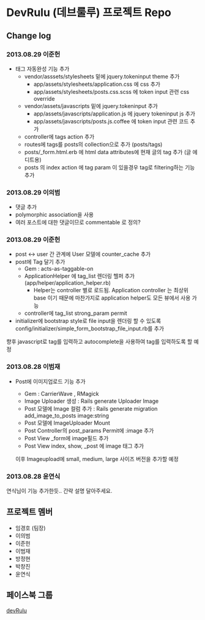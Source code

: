 # DevRulu (데브룰루) 프로젝트 Repo

## Change log

### 2013.08.29 이준헌
* 태그 자동완성 기능 추가
  * vendor/asssets/stylesheets 밑에 jquery.tokeninput theme 추가
    * app/assets/stylesheets/application.css 에 css 추가
    * app/assets/stylesheets/posts.css.scss 에 token input 관련 css override
  * vendor/assets/javascripts 밑에 jquery.tokeninput 추가
    * app/assets/javascripts/application.js 에 jquery tokeninput js 추가
    * app/assets/javascripts/posts.js.coffee 에 token input 관련 코드 추가
  * controller에 tags action 추가
  * routes에 tags를 posts의 collection으로 추가 (posts/tags)
  * posts/_form.html.erb 에 html data attributes에 현재 글의 tag 추가 (글 에디트용)
  * posts 의 index action 에 tag param 이 있을경우 tag로 filtering하는 기능 추가

### 2013.08.29 이의범
* 댓글 추가
 * polymorphic association을 사용
 * 여러 포스트에 대한 댓글이므로 commentable 로 정의? 

### 2013.08.29 이준헌
* post <-> user 간 관계에 User 모델에 counter_cache 추가
* post에 Tag 달기 추가
  * Gem : acts-as-taggable-on
  * ApplicationHelper 에 tag_list 렌더링 헬퍼 추가 (app/helper/application_helper.rb)
    * Helper는 controller 별로 로드됨. Application controller 는 최상위 base 이기 때문에 마찬가지로 application helper도 모든 뷰에서 사용 가능
  * controller에 tag_list strong_param permit
* initializer에 bootstrap style로 file input을 렌더링 할 수 있도록 config/initializer/simple_form_bootstrap_file_input.rb를 추가

향후 javascript로 tag를 입력하고 autocomplete을 사용하여 tag를 입력하도록 할 예정

### 2013.08.28 이범재
* Post에 이미지업로드 기능 추가
  * Gem : CarrierWave , RMagick
  * Image Uploader 생성 : Rails generate Uploader Image
  * Post 모델에 Image 컬럼 추가 : Rails generate migration add_image_to_posts image:string
  * Post 모델에 ImageUploader Mount
  * Post Controller의 post_params Permit에 :image 추가
  * Post View _form에 image필드 추가
  * Post View index, show, _post 에 image 태그 추가 

  이후 Imageupload에 small, medium, large 사이즈 버전을 추가할 예정

### 2013.08.28 윤연식
연식님이 기능 추가한듯.. 간략 설명 달아주세요.

## 프로젝트 멤버
* 임경호 (팀장)
* 이의범
* 이준헌
* 이범재
* 방정현
* 박창진
* 윤연식

## 페이스북 그룹
[devRulu](https://www.facebook.com/groups/289315441209766/)

